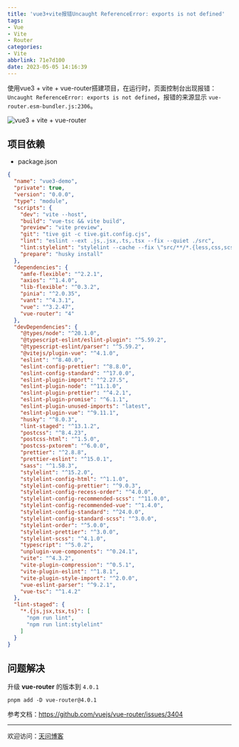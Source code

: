 ```yaml
---
title: 'vue3+vite报错Uncaught ReferenceError: exports is not defined'
tags:
- Vue
- Vite
- Router
categories:
- Vite
abbrlink: 71e7d100
date: 2023-05-05 14:16:39
---
```


使用vue3 + vite + vue-router搭建项目，在运行时，页面控制台出现报错：`Uncaught ReferenceError: exports is not defined`，报错的来源显示 `vue-router.esm-bundler.js:2306`。

![vue3 + vite + vue-router](https://tiven.cn/static/img/img-router-01-JeCRj_iQtGO4jfFUoctpg.jpg)

<!-- more -->

## 项目依赖

* package.json

```json
{
  "name": "vue3-demo",
  "private": true,
  "version": "0.0.0",
  "type": "module",
  "scripts": {
    "dev": "vite --host",
    "build": "vue-tsc && vite build",
    "preview": "vite preview",
    "git": "tive git -c tive.git.config.cjs",
    "lint": "eslint --ext .js,.jsx,.ts,.tsx --fix --quiet ./src",
    "lint:stylelint": "stylelint --cache --fix \"src/**/*.{less,css,scss}\" --cache --cache-location node_modules/.cache/stylelint/",
    "prepare": "husky install"
  },
  "dependencies": {
    "amfe-flexible": "^2.2.1",
    "axios": "^1.4.0",
    "lib-flexible": "^0.3.2",
    "pinia": "^2.0.35",
    "vant": "^4.3.1",
    "vue": "^3.2.47",
    "vue-router": "4"
  },
  "devDependencies": {
    "@types/node": "^20.1.0",
    "@typescript-eslint/eslint-plugin": "^5.59.2",
    "@typescript-eslint/parser": "^5.59.2",
    "@vitejs/plugin-vue": "^4.1.0",
    "eslint": "^8.40.0",
    "eslint-config-prettier": "^8.8.0",
    "eslint-config-standard": "^17.0.0",
    "eslint-plugin-import": "^2.27.5",
    "eslint-plugin-node": "^11.1.0",
    "eslint-plugin-prettier": "^4.2.1",
    "eslint-plugin-promise": "^6.1.1",
    "eslint-plugin-unused-imports": "latest",
    "eslint-plugin-vue": "^9.11.1",
    "husky": "^8.0.3",
    "lint-staged": "^13.1.2",
    "postcss": "^8.4.23",
    "postcss-html": "^1.5.0",
    "postcss-pxtorem": "^6.0.0",
    "prettier": "^2.8.8",
    "prettier-eslint": "^15.0.1",
    "sass": "^1.58.3",
    "stylelint": "^15.2.0",
    "stylelint-config-html": "^1.1.0",
    "stylelint-config-prettier": "^9.0.3",
    "stylelint-config-recess-order": "^4.0.0",
    "stylelint-config-recommended-scss": "^11.0.0",
    "stylelint-config-recommended-vue": "^1.4.0",
    "stylelint-config-standard": "^24.0.0",
    "stylelint-config-standard-scss": "^3.0.0",
    "stylelint-order": "^5.0.0",
    "stylelint-prettier": "^3.0.0",
    "stylelint-scss": "^4.1.0",
    "typescript": "^5.0.2",
    "unplugin-vue-components": "^0.24.1",
    "vite": "^4.3.2",
    "vite-plugin-compression": "^0.5.1",
    "vite-plugin-eslint": "^1.8.1",
    "vite-plugin-style-import": "^2.0.0",
    "vue-eslint-parser": "^9.2.1",
    "vue-tsc": "^1.4.2"
  },
  "lint-staged": {
    "*.{js,jsx,tsx,ts}": [
      "npm run lint",
      "npm run lint:stylelint"
    ]
  }
}
```

## 问题解决

升级 **vue-router** 的版本到 `4.0.1`

```shell
pnpm add -D vue-router@4.0.1
```

参考文档：https://github.com/vuejs/vue-router/issues/3404

---

欢迎访问：[天问博客](https://tiven.cn/p/71e7d100/ "天问博客-专注于大前端技术")
